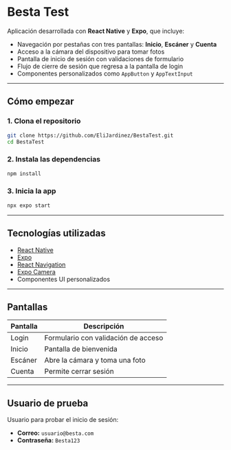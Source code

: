 # Besta Test

Aplicación desarrollada con **React Native** y **Expo**, que incluye:

- Navegación por pestañas con tres pantallas: **Inicio**, **Escáner** y **Cuenta**
-  Acceso a la cámara del dispositivo para tomar fotos
-  Pantalla de inicio de sesión con validaciones de formulario
-  Flujo de cierre de sesión que regresa a la pantalla de login
-  Componentes personalizados como `AppButton` y `AppTextInput`

---

##  Cómo empezar

### 1. Clona el repositorio

```bash
git clone https://github.com/EliJardinez/BestaTest.git
cd BestaTest
```

### 2. Instala las dependencias

```bash
npm install
```

### 3. Inicia la app

```bash
npx expo start
```

---

## Tecnologías utilizadas

- [React Native](https://reactnative.dev)
- [Expo](https://expo.dev)
- [React Navigation](https://reactnavigation.org)
- [Expo Camera](https://docs.expo.dev/versions/latest/sdk/camera/)
- Componentes UI personalizados

---

## Pantallas

| Pantalla | Descripción                          |
|----------|--------------------------------------|
| Login    | Formulario con validación de acceso  |
| Inicio   | Pantalla de bienvenida               |
| Escáner  | Abre la cámara y toma una foto       |
| Cuenta   | Permite cerrar sesión                |

---

## Usuario de prueba

Usuario para probar el inicio de sesión:

- **Correo:** `usuario@besta.com`
- **Contraseña:** `Besta123`
